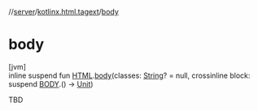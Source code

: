 //[server](../../index.md)/[kotlinx.html.tagext](index.md)/[body](body.md)

# body

[jvm]\
inline suspend fun [HTML](../../../../packages/server/kotlinx.html/-h-t-m-l/index.md).[body](body.md)(classes: [String](https://kotlinlang.org/api/latest/jvm/stdlib/kotlin/-string/index.html)? = null, crossinline block: suspend [BODY](../../../../packages/server/kotlinx.html/-b-o-d-y/index.md).() -&gt; [Unit](https://kotlinlang.org/api/latest/jvm/stdlib/kotlin/-unit/index.html))

TBD
